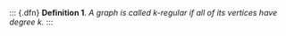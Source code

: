 ::: {.dfn}
**Definition 1**. *A graph is called *$k$-regular* if all of its
vertices have degree $k$.*
:::
